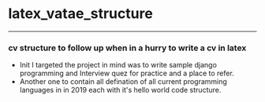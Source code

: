 # latex_vatae_structure
________________________
### cv structure to follow up when in a hurry to write a cv in latex
 - Init I targeted the project in mind was to write sample django programming and Interview quez
   for practice and a place to refer.
 - Another one to contain all defination of all current programming languages in
   in 2019 each with it's hello world code structure.
